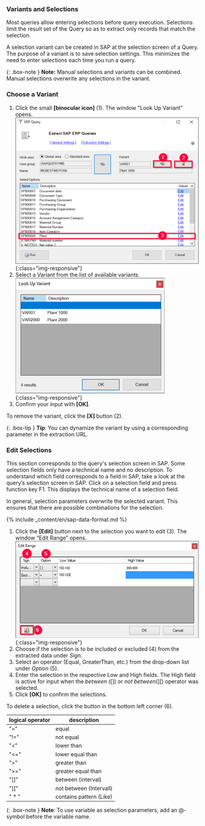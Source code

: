 ### Variants and Selections
Most queries allow entering selections before query execution.
Selections limit the result set of the Query so as to extract only records that match the selection.<br>

A selection variant can be created in SAP at the selection screen of a Query. The purpose of a variant is to save selection settings. 
This minimizes the need to enter selections each time you run a query.

{: .box-note }
**Note:** Manual selections and variants can be combined. Manual selections overwrite any selections in the variant.



### Choose a Variant

1. Click the small **[binocular icon]** (1). The window "Look Up Variant" opens.
![Query-Variants-Selection](/img/content/Query-Variants-Selections.png){:class="img-responsive"}
2. Select a Variant from the list of available variants. <br>
![Query-Variant-02](/img/content/Query-Variant-02.png){:class="img-responsive"}
3. Confirm your input with **[OK]**.

To remove the variant, click the **[X]** button (2).<br>

{: .box-tip }
**Tip**: You can dynamize the variant by using a corresponding parameter in the extraction URL.


### Edit Selections
This section corresponds to the query's selection screen in SAP. Some selection fields only have a technical name and no description. 
To understand which field corresponds to a field in SAP, take a look at the query’s selection screen in SAP. 
Click on a selection field and press function key F1. This displays the technical name of a selection field.

In general, selection parameters overwrite the selected variant. 
This ensures that there are possible combinations for the selection.

{% include _content/en/sap-data-format.md  %}

1. Click the **[Edit]** button next to the selection you want to edit (3). The window “Edit Range” opens.
![Query-Selection-Parameters-02](/img/content/Selection-Options-Fill-02.png){:class="img-responsive"}
2. Choose if the selection is to be included or excluded (4) from the extracted data under *Sign*.
3. Select an operator (Equal, GreaterThan, etc.) from the drop-down list under *Option* (5).
4. Enter the selection in the respective Low and High fields. The High field is active for input when the *between* ([]) or *not between*(][) operator was selected.
5. Click **[OK]** to confirm the selections.

To delete a selection, click the button in the bottom left corner (6).

| logical operator   | description   |
|---------------|-------------------------|
| "="     | equal      |
| "!=" | not equal     |
| "<"     | lower than   | 
| "<="      | lower equal than   | 
| ">"    | greater than   | 
| ">="   | greater equal than | 
| "[]" | between (interval) | 
| "]["       | not between (Intervall) | 
| " * "    | contains pattern (Like) | 

{: .box-note }
**Note**: To use variable as selection parameters, add an @-symbol before the variable name.
